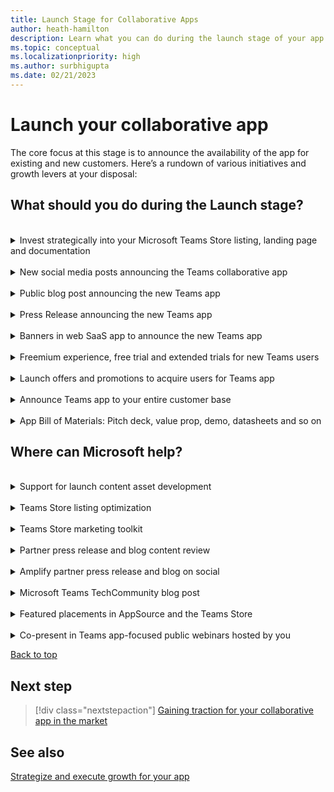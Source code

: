 ```yaml
---
title: Launch Stage for Collaborative Apps
author: heath-hamilton
description: Learn what you can do during the launch stage of your app to grow your app.
ms.topic: conceptual
ms.localizationpriority: high
ms.author: surbhigupta
ms.date: 02/21/2023
---
```

# Launch your collaborative app

The core focus at this stage is to announce the availability of the app for existing and new customers. Here’s a rundown of various initiatives and growth levers at your disposal:

## What should you do during the Launch stage?

<br>

<details>
<summary>Invest strategically into your Microsoft Teams Store listing, landing page and documentation</summary>

Ensure that you’ve included links to your Teams app on your landing page, documentation, marketing materials, and so on. For more information, see [Promote your app on another site](../overview.md#promote-your-app-on-another-site) to fetch the link to your app inside the Teams in-product marketplace.

To get the public AppSource link, visiy [Microsoft AppSource](https://appsource.microsoft.com/marketplace/apps?exp=ubp8&page=1&product=teams) and search for your app in the search box. Pick the URL from your browser’s address bar.

Focus on the following with respect to your Teams Store listing, landing page and documentation at this stage:

- **Teams Store listing**: It's the description and metadata that appears on the public Teams marketplace. It's the most important piece of text that conveys what your app can do, and the value users can derive out of it. The Teams Store listing appears within the Teams Store in Teams clients and the Manage Apps section in the Teams Admin Center. It also appears on the AppSource public marketplace on the web.

    Here’s some key guidance:

  - Call out specifically what your app can do inside Teams vs focusing on your core SaaS product. Users are hiring your app to do a job in Teams, not in your web SaaS app for the browser or native mobile clients and want to be certain it can deliver value inside Teams. It helps if you can call out the degree of overlap in terms of supported scenarios between your core SaaS product and Teams app.
  - Use bullet points and emojis to break the wall of text and achieve better readability.
  - Include screenshots in your listing that show the app’s experience and underscore the user value inside Teams.
  - Include a video in your listing that focuses on showing the app’s experience inside Teams. Generic marketing videos that talk about the user problem your app is solving or one that simply gives an overview of your entire SaaS product aren't meaningful. It leads to higher customer satisfaction if you set accurate expectations for your app's value and user experience inside Teams.
  - Ensure to include customer testimonials or quotes directly in your description and links to public references and success stories to build trust that your Teams app has already benefited customers. It will instill confidence in new customers looking to acquire or try your app.

    **Resources and examples for inspiration**

    Your Teams Store listing must meet the validation guidelines and Teams marketplace policies to be published.

    For more information on optimizing your Teams Store listing, see [Chapter 2 in Marketplace Best Practices Guide](https://aka.ms/marketplacebestpracticesguide).

- **Landing page**: It's the landing page for your app hosted on your website. You can use this page to talk about your Teams app in full detail. It must include the value delivered inside Teams, personas targeted, key scenarios, details of subscription or pricing, customer testimonials, and so on.  You can use this page to receive traffic from your core SaaS product or periodic digital or social campaigns.

    Here’s some key guidance:

  - As you’ve built a collaborative app inside Teams, avoid labeling it as a “Teams integration” page and linking it under the “Integrations” section in your website header, navigation menu or footer.
  - Your Teams collaborative app deserves a top-level link in your website header, navigation menu or footer. Make it easy to discover – more traffic is the first step to increased acquisition.
  - Use the recommended Teams Store CTA arts on multiple places on this page prominently to direct users to acquire your app.
  - Include beautiful video, animated GIFs, and artful screenshots of your real Teams app on this page for impactful storytelling. Your goal should be to get everyone who lands on this page to install and try out your Teams app immediately.
  - Ensure to include credible customer testimonials (with their permissions of course) and links to public references and success stories to build trust that your Teams app has already benefited customers.
  - It’s a good practice to include a FAQ section where users can quickly find answers to their most common queries related to your Teams app. It can include scenarios, features, any other cost or pricing, which SaaS subscription plans of yours support the Teams app, and so on.
  - Include download links to on-demand webinars or sign-up links to scheduled trainings, webinars, or events for your Teams app on this page. Remember all of these will result in valuable marketing qualified leads for your app.
  - Include a section on this page to collect user feedback about the Teams app including new feature asks. You can also use the landing page to prominently showcase the planned roadmap for your Teams app. Your users can use this page to upvote or downvote upcoming features. Users are more likely to pick your app over competition if they see continuous investments in the product.
  - This page must link to public pages and host downloadable copies of various bills of materials for your Teams app (see the bill of materials section). It can include technical solution datasheets, Teams app one-pager, IT admin guides, end-user facing app usage guides, and so on.
  - Your detailed public support or documentation page for the Teams app (see Documentation section) must also be prominently discoverable on this page. Users typically stumble upon the app’s landing page via search results.
  - Add a link to this page in your core SaaS product, for example, web app, native mobile apps, from periodic digital or social campaigns targeted at users who are likely to be using Teams.
  - If you have a support chatbot available on your website to help visitors find the right information or get human assistance, ensure that you deploy and tune the same for visitors coming to this page for your Teams app to assist them at priority.

    **Resources and examples for inspiration**

    For more information on guidelines for your website landing page, see [Chapter 3 in Marketplace Best Practices Guide](https://aka.ms/marketplacebestpracticesguide).

    You must use a badge on your landing page to direct users to acquire your app from AppSource or the Teams in-client marketplace:

    :::image type="content" source="../../../../../assets/images/app-fundamentals/landing-page.png" alt-text="Badge to acquire app from AppSource or Teams in-client marketplace." lightbox="../../../../../assets/images/app-fundamentals/landing-page.png":::

- **Documentation**: Coinciding with your Teams app going live, you must ensure the following public documentation is hosted and discoverable publicly on your website:

  - **Support page for Teams collaborative app**: This page must contain any setup and configuration instructions required in your SaaS backend for the Teams app to function. Among other things, it must also include the following:

    - App rollout and governance guidelines for IT admins.
    - Troubleshooting steps for both IT admins and users should they run into specific problems.
    - Support FAQs.
    - How to raise support requests for your Teams app.
    - SLAs promised.

    Include links to download your app’s technical solution datasheet and IT admin facing guides on this page as these help existing and new prospective customers evaluate your app.

  - **Usage guide for Teams collaborative app**: It's a highly recommended page to handhold new users in getting started with your app. It’s an opportunity to show how users can immediately get value by using your app inside Teams.

      Include links to download the Teams app one-pager and end-user facing app usage guides on this page. We highly recommend adding a [Share to Teams](../../../../build-and-test/share-to-teams-from-web-apps.md) button on this page so that users who found this page the resources contained here helpful can easily share it with their colleagues.

  If you have a support chatbot available on your website to help visitors find the right information or get human assistance, ensure that you deploy and tune the same for visitors coming to this page for your Teams app to assist them at priority.

[Back to top](#what-should-you-do-during-the-launch-stage)
</details>
<br>
<details>
<summary>New social media posts announcing the Teams collaborative app</summary>

You can generate interest from both existing and new customers and also drive traffic to your app‘s landing page or directly to the app’s listing in Teams Marketplace through social media posts and paid campaigns executed on your social channels.

Remember to include media, such as a video or an animated GIF in your post to make it rich and interactive. Mention **@M365** and **@MicrosoftTeams** in your posts. Use the hashtags #Teamsapps, #MicrosoftTeams, #TeamsISV throughout the year in social media posts for your collaborative app. It aids in extending exposure and flagging Microsoft’s social team for a potential retweet.

  :::image type="content" source="../../../../../assets/images/app-fundamentals/social-media-posts.png" alt-text="Social media posts." lightbox="../../../../../assets/images/app-fundamentals/social-media-posts.png" :::

Connect with the [ISV Marketplace Success Rewards Program team](mailto:rewards@microsoft.com) to seek guidance for your social media campaign and possible collaboration with Microsoft for execution. You can also seek help with the success metrics you should measure, such as:

- Number of views or clicks on your social posts.
- Number of visitors on your landing page.
- Number of MQLs generated on the landing page.
- Number of visitors to your app’s listing in the marketplace.
- Number of Teams app installs post launch.

[Back to top](#what-should-you-do-during-the-launch-stage)
</details>
<br>
<details>
<summary>Public blog post announcing the new Teams app</summary>

Blog posts help communicate the value of your app and its integration with Microsoft Teams to your audience. Use your blog to introduce your Teams app, how to use it and communicate the value prop for your users including use cases, scenarios and customer success stories. Include logos, animated GIFs, screenshots, quotes, URLs, and information pertinent to promoting your app.

> [!NOTE]
> When using your blog channel to drive press or media coverage or to request Microsoft quotes, refer to Microsoft’s Press Release guidelines for reviews (see the press release section).

[Back to top](#what-should-you-do-during-the-launch-stage)
</details>
<br>
<details>
<summary>Press Release announcing the new Teams app</summary>

Use PRs to publicly announce the application you've built and your collaboration with Microsoft.

> [!NOTE]
> Press releases and quotes must be reviewed by Microsoft representatives.

Connect with the [ISV Marketplace Success Rewards Program team](mailto:rewards@microsoft.com) to avail of the service to review your press release draft and get a quote from Microsoft. Once you publicly post your press release, evangelize through other channels. Microsoft doesn't post partner press releases. <!-- // Example press releases. // -->

[Back to top](#what-should-you-do-during-the-launch-stage)
</details>
<br>
<details>
<summary>Banners in web SaaS app to announce the new Teams app</summary>

Include in-product CTAs prominently in your web SaaS product to let users know about your new or updated Teams collaborative app. You can use transient banners, notifications bar, what’s new notifications inside your SaaS product’s UI for all users.

:::image type="content" source="../../../../../assets/images/app-fundamentals/in-product-banner.png" alt-text="In-product banner." lightbox="../../../../../assets/images/app-fundamentals/in-product-banner.png" :::

You can also use push notifications to relevant users, such as those belonging to those customers of yours who use Microsoft 365.

The banner or notification CTA can direct users to your app‘s landing page or directly to the app’s listing in Teams Marketplace.

[Back to top](#what-should-you-do-during-the-launch-stage)
</details>
<br>
<details>
<summary>Freemium experience, free trial and extended trials for new Teams users</summary>

Since your goal at this stage is to achieve product-market fit for your app, it’s critical to learn how users are perceiving your new app and if they’re getting the intended value by using the app. If you have a freemium SaaS offering, offer a limited feature set in your Teams app for free. If not already done for your core SaaS product, offer free trials to users who sign up for your app (and SaaS service) through the Teams marketplace (that is AppSource or Teams Store). If you already offer trials for your SaaS product and your standard free trial period is 15 days, consider extending the trial period for Teams users to 30-60 days.

Given you’ve built your Teams app for collaborative use cases, you'll naturally want trial users to invite their colleagues as well to use your app in shared context inside Teams. An extended trial facilitates collaborative evaluation of your app and increases the likelihood of these users converting to paid and sticky customers.

[Back to top](#what-should-you-do-during-the-launch-stage)
</details>
<br>
<details>
<summary>Launch offers and promotions to acquire users for Teams app</summary>

To acquire new customers for your Teams collaborative app, consider offering a little extra incentive to Teams users other than what’s available for your core SaaS product. If your app requires paid subscriptions, consider offering launch period discounts.

Consider promotions, such as 1:1 product demos, customer success consultations, invite-only webinars, trainings for the entire business unit or team using your Teams app help to differentiate your app. Such promotions help accelerate customer acquisition.

If you've already listed your transactable SaaS subscriptions for the Teams app in the marketplace, ensure that you price them at a discount. It encourages users to purchase your offer directly from the Teams marketplace.

:::image type="content" source="../../../../../assets/images/app-fundamentals/launch-offers-promotions.png" alt-text="Screenshot shows the launch offers and promotions page in Teams." lightbox="../../../../../assets/images/app-fundamentals/launch-offers-promotions.png" :::

[Back to top](#what-should-you-do-during-the-launch-stage)
</details>
<br>
<details>
<summary>Announce Teams app to your entire customer base</summary>

The first time your Teams app goes live on the marketplace and for every subsequent major updates, consider outreach to your entire customer base announcing the availability of the app. While social media posts, public blog post and press releases are for the entire world audience, direct-to-customer emails are the best channel to drive awareness about your app within existing customer organizations.

Ensure that you introduce your Teams app, its usage, and its value proposition for your users. You must include use cases, scenarios, customer stories via animated GIFs, screenshots, quotes, and CTAs to your app’s public landing page. Also, add install links to the Teams marketplace for the benefit of those users who are willing to get started immediately.

[Back to top](#what-should-you-do-during-the-launch-stage)
</details>
<br>
<details>
<summary>App Bill of Materials: Pitch deck, value prop, demo, datasheets and so on</summary>

To help Microsoft’s customer-facing teams talk about your app, we encourage you to develop comprehensive Go-to-Market Bill of Materials (GTM BOM). This bill of materials enables thousands of Microsoft customer-facing personnel to successfully discuss and demonstrate the benefits of your app when meeting with customers.

:::row:::
    :::column:::
        :::image type="content" source="../../../../../assets/images/app-fundamentals/app-bill-a.png" alt-text="App bill material." lightbox="../../../../../assets/images/app-fundamentals/app-bill-a.png" :::
    :::column-end:::
    :::column:::
  :::image type="content" source="../../../../../assets/images/app-fundamentals/app-bill-b.png" alt-text="App bill of materials." lightbox="../../../../../assets/images/app-fundamentals/app-bill-b.png" :::
    :::column-end:::
:::row-end:::

| GTM BOM asset | Description |
| --- | --- |
| One-page overview | Provides an overview of what your app does and the core value proposition of using the app inside Microsoft Teams. |
| Customer pitch deck | A customer-shareable PowerPoint presentation that demonstrates the value of your app integrated within the Microsoft Teams platform. The presentation details the core benefits, features and capabilities of your app and includes a story of a customer successfully using your app. |
| Demo video | An under 90-seconds video that demonstrates the features of your app and how it adds value to your customer. |
| Global contacts list | A list of contacts within your organization across regions that Microsoft customer success, sales and engineering teams can engage to facilitate app deployment and onboard new customers. |
| Customer success story | A one-page PowerPoint slide that shares how a customer is successfully using your app in Microsoft Teams and the benefit they're receiving from it. |
| Customer support for end users and IT Admins | An overview of how customers can get support for any issues they encounter using your integrated Microsoft Teams app. |
| IT Admin - App Config and Rollout Guide | A guide for IT admins of customer organizations to configure and roll out the integrated Microsoft Teams app for their users. |
| End User - Getting Started and Usage Guide | A guide for end users on how to get signed in and use the features of your integrated Microsoft Teams app. |
| Technical solution datasheet | Provides an overview of the architecture, APIs, data handling and compliance aspects of your Teams app. This document is helpful for IT admins as well as  Microsoft sales and customer success engineers when rolling out an overall solution into a customer’s organization. |
| Adoption templates (emails, flyers) | Emailer and poster templates both your customers and Microsoft’s customer-facing employees can use to drive awareness of your app within the customer organization. |

Once built, you can host the same bill of materials on your app's public landing page, support and documentation pages for handy distribution and easy reference for customers.

[Back to top](#what-should-you-do-during-the-launch-stage)
</details>

## Where can Microsoft help?

<br>
<details>
<summary>Support for launch content asset development</summary>

Connect with the [ISV Marketplace Success Rewards Program team](mailto:rewards@microsoft.com) and request access to a comprehensive set of [bill of materials templates](https://microsoft.sharepoint.com/:f:/t/ModernWorkPartnerGTM/EpRZF5EvTHJDiBbEkekahiwBbkP7HvmRFu7af_syDipzRw?e=YlXPZM) and branding guidance for use in your Microsoft Teams app marketing activities. Review the template(s) or guidance provided and upload your drafted GTM BOM asset(s) and request form(s) per instructions for Microsoft to distribute internally.

</details>
<br>
<details>
<summary>Teams Store listing optimization</summary>

Improve your solution listing in Teams marketplace by following the best practices [here](/azure/marketplace/gtm-offer-listing-best-practices).

</details>
<br>
<details>
<summary>Teams Store marketing toolkit</summary>

Get free, customizable marketing and sales resources, such as data sheets, presentations, and more collateral to customize marketing for your Teams app [here](https://partner.microsoft.com/asset#/?type=marketing-campaigns&area=mrkt).

</details>
<br>
<details>
<summary>Partner press release and blog content review</summary>

Publicly announce your Teams app by leveraging this service to review a press release you draft and get a quote from a Microsoft representative. Create an effective press release by using eight key pointers and connect with the [ISV Marketplace Success Rewards Program team](mailto:rewards@microsoft.com) to use the offer.

</details>
<br>
<details>
<summary>Amplify partner press release and blog on social</summary>

Microsoft can help Teams customers gain awareness of your new or updated collaborative app by including your app in the Commercial Marketplace “What’s New” blog as well as amplifying your blog or PR on social channels. Connect with the [ISV Marketplace Success Rewards Program team](mailto:rewards@microsoft.com) for using the offer.

</details>
<br>
<details>
<summary>Microsoft Teams TechCommunity blog post</summary>

Contact the field, account, or engineering representatives from Microsoft to discuss the possibility of publishing a dedicated blog post on Teams blog. Here's an example of a [blog post](https://techcommunity.microsoft.com/t5/microsoft-teams-blog/salesforce-brings-sales-and-service-data-into-microsoft-teams-to/ba-p/2521221).

</details>
<br>
<details>
<summary>Featured placements in AppSource and the Teams Store</summary>

Contact your Microsoft field, account or engineering representatives or connect with the [ISV Marketplace Success Rewards Program team](mailto:rewards@microsoft.com) to feature your app in AppSource and the Teams Store merchandising sections. Ensure your app experience is free of bugs to boost your chances of getting promoted on the Teams Store.

> [!NOTE]
> The Teams Store editorial team determines the prominence and location of an app within the editorial sections such as promo banner on the Teams Store based on ranking parameters.
>
> For more information, see [Microsoft Teams Store ranking parameters](../teams-store-ranking-parameters.md).

</details>
<br>
<details>
<summary>Co-present in Teams app-focused public webinars hosted by you</summary>

Contact your Microsoft field, account, or engineering representatives to request their participation in to-customer webinars you’ve planned for announcing and evangelizing your Teams collaborative app.

</details>

[Back to top](#launch-your-collaborative-app)

## Next step

> [!div class="nextstepaction"]
> [Gaining traction for your collaborative app in the market](gain-traction.md)

## See also

[Strategize and execute growth for your app](overview-app-growth.md)
